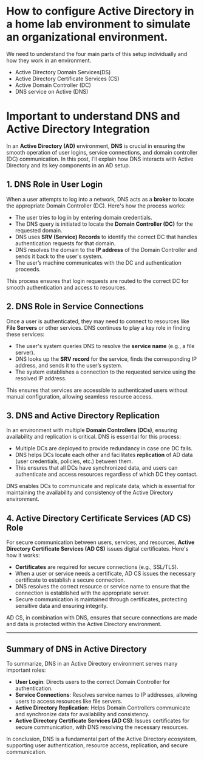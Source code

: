 # How to configure Active Directory in a home lab environment to simulate an organizational environment.

We need to understand the four main parts of this setup individually and how they work in an environment.

- Active Directory Domain Services(DS)
- Active Directory Certificate Services (CS)
- Active Domain Controller (DC)
- DNS service on Active (DNS)
  
# Important to understand DNS and Active Directory Integration

In an **Active Directory (AD)** environment, **DNS** is crucial in ensuring the smooth operation of user logins, service connections, and domain controller (DC) communication. In this post, I’ll explain how DNS interacts with Active Directory and its key components in an AD setup.

## 1. DNS Role in User Login

When a user attempts to log into a network, DNS acts as a **broker** to locate the appropriate Domain Controller (DC). Here's how the process works:

- The user tries to log in by entering domain credentials.
- The DNS query is initiated to locate the **Domain Controller (DC)** for the requested domain.
- DNS uses **SRV (Service) Records** to identify the correct DC that handles authentication requests for that domain.
- DNS resolves the domain to the **IP address** of the Domain Controller and sends it back to the user's system.
- The user’s machine communicates with the DC and authentication proceeds.

This process ensures that login requests are routed to the correct DC for smooth authentication and access to resources.

## 2. DNS Role in Service Connections

Once a user is authenticated, they may need to connect to resources like **File Servers** or other services. DNS continues to play a key role in finding these services:

- The user's system queries DNS to resolve the **service name** (e.g., a file server).
- DNS looks up the **SRV record** for the service, finds the corresponding IP address, and sends it to the user’s system.
- The system establishes a connection to the requested service using the resolved IP address.

This ensures that services are accessible to authenticated users without manual configuration, allowing seamless resource access.

## 3. DNS and Active Directory Replication

In an environment with multiple **Domain Controllers (DCs)**, ensuring availability and replication is critical. DNS is essential for this process:

- Multiple DCs are deployed to provide redundancy in case one DC fails.
- DNS helps DCs locate each other and facilitates **replication** of AD data (user credentials, policies, etc.) between them.
- This ensures that all DCs have synchronized data, and users can authenticate and access resources regardless of which DC they contact.

DNS enables DCs to communicate and replicate data, which is essential for maintaining the availability and consistency of the Active Directory environment.

## 4. Active Directory Certificate Services (AD CS) Role

For secure communication between users, services, and resources, **Active Directory Certificate Services (AD CS)** issues digital certificates. Here's how it works:

- **Certificates** are required for secure connections (e.g., SSL/TLS).
- When a user or service needs a certificate, AD CS issues the necessary certificate to establish a secure connection.
- DNS resolves the correct resource or service name to ensure that the connection is established with the appropriate server.
- Secure communication is maintained through certificates, protecting sensitive data and ensuring integrity.

AD CS, in combination with DNS, ensures that secure connections are made and data is protected within the Active Directory environment.

---

## Summary of DNS in Active Directory

To summarize, DNS in an Active Directory environment serves many important roles:

- **User Login**: Directs users to the correct Domain Controller for authentication.
- **Service Connections**: Resolves service names to IP addresses, allowing users to access resources like file servers.
- **Active Directory Replication**: Helps Domain Controllers communicate and synchronize data for availability and consistency.
- **Active Directory Certificate Services (AD CS)**: Issues certificates for secure communication, with DNS resolving the necessary resources.

In conclusion, DNS is a fundamental part of the Active Directory ecosystem, supporting user authentication, resource access, replication, and secure communication.
 

